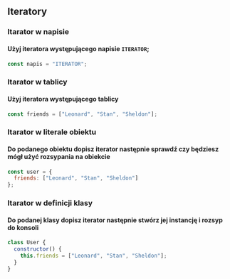 ## Iteratory

### Itarator w napisie

#### Użyj iteratora występującego napisie `ITERATOR`;

```javascript
const napis = "ITERATOR";
```

### Itarator w tablicy

#### Użyj iteratora występującego tablicy

```javascript
const friends = ["Leonard", "Stan", "Sheldon"];
```

### Itarator w literale obiektu

#### Do podanego obiektu dopisz iterator następnie sprawdź czy będziesz mógł użyć rozsypania na obiekcie

```javascript
const user = {
  friends: ["Leonard", "Stan", "Sheldon"]
};
```

### Itarator w definicji klasy

#### Do podanej klasy dopisz iterator następnie stwórz jej instancję i rozsyp do konsoli

```javascript
class User {
  constructor() {
    this.friends = ["Leonard", "Stan", "Sheldon"];
  }
}
```
